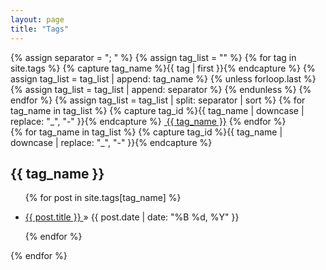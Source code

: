 ```yaml
---
layout: page
title: "Tags"
---
```


<div class="tag-list">
  {% assign separator = "; " %}
  {% assign tag_list = "" %}
  {% for tag in site.tags %}
    {% capture tag_name %}{{ tag | first }}{% endcapture %}
    {% assign tag_list = tag_list | append: tag_name %}
    {% unless forloop.last %}
      {% assign tag_list = tag_list | append: separator %}
    {% endunless %}
  {% endfor %}
  {% assign tag_list = tag_list | split: separator | sort %}
  {% for tag_name in tag_list %}
    {% capture tag_id %}{{ tag_name | downcase | replace: "_", "-" }}{% endcapture %}
    <a class="tag-name" href="#{{ tag_id }}"><i class="fa fa-tag" aria-hidden="true"></i>&nbsp;{{ tag_name }}</a>
  {% endfor %}
</div>

<div class="tag-archives">
  {% for tag_name in tag_list %}
    {% capture tag_id %}{{ tag_name | downcase | replace: "_", "-" }}{% endcapture %}
    <div class="archive-group" id="{{ tag_id }}">
      <h2 class="tag-head">{{ tag_name }}</h2>
      <ul>
        {% for post in site.tags[tag_name] %}
          <li>
            <p>
              <a href="{{ site.url }}{{ site.baseurl }}{{ post.url }}">
                  {{ post.title }}
              </a>
              <span>&raquo;&nbsp;{{ post.date | date: "%B %d, %Y" }}</span>
            </p>
          </li>
        {% endfor %}
      </ul>
    </div>
  {% endfor %}
</div>
